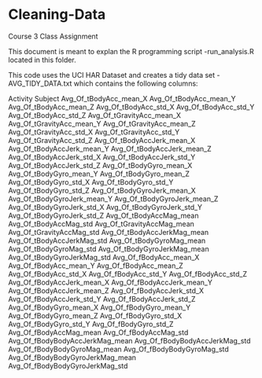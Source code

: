 Cleaning-Data
=============

Course 3 Class Assignment

This document is meant to explan the R programming script -run_analysis.R located in this folder. 

This code uses the UCI HAR Dataset and creates a tidy data set - AVG_TIDY_DATA.txt which contains the following columns:

Activity
Subject
Avg_Of_tBodyAcc_mean_X
Avg_Of_tBodyAcc_mean_Y
Avg_Of_tBodyAcc_mean_Z
Avg_Of_tBodyAcc_std_X
Avg_Of_tBodyAcc_std_Y
Avg_Of_tBodyAcc_std_Z
Avg_Of_tGravityAcc_mean_X
Avg_Of_tGravityAcc_mean_Y
Avg_Of_tGravityAcc_mean_Z
Avg_Of_tGravityAcc_std_X
Avg_Of_tGravityAcc_std_Y
Avg_Of_tGravityAcc_std_Z
Avg_Of_tBodyAccJerk_mean_X
Avg_Of_tBodyAccJerk_mean_Y
Avg_Of_tBodyAccJerk_mean_Z
Avg_Of_tBodyAccJerk_std_X
Avg_Of_tBodyAccJerk_std_Y
Avg_Of_tBodyAccJerk_std_Z
Avg_Of_tBodyGyro_mean_X
Avg_Of_tBodyGyro_mean_Y
Avg_Of_tBodyGyro_mean_Z
Avg_Of_tBodyGyro_std_X
Avg_Of_tBodyGyro_std_Y
Avg_Of_tBodyGyro_std_Z
Avg_Of_tBodyGyroJerk_mean_X
Avg_Of_tBodyGyroJerk_mean_Y
Avg_Of_tBodyGyroJerk_mean_Z
Avg_Of_tBodyGyroJerk_std_X
Avg_Of_tBodyGyroJerk_std_Y
Avg_Of_tBodyGyroJerk_std_Z
Avg_Of_tBodyAccMag_mean
Avg_Of_tBodyAccMag_std
Avg_Of_tGravityAccMag_mean
Avg_Of_tGravityAccMag_std
Avg_Of_tBodyAccJerkMag_mean
Avg_Of_tBodyAccJerkMag_std
Avg_Of_tBodyGyroMag_mean
Avg_Of_tBodyGyroMag_std
Avg_Of_tBodyGyroJerkMag_mean
Avg_Of_tBodyGyroJerkMag_std
Avg_Of_fBodyAcc_mean_X
Avg_Of_fBodyAcc_mean_Y
Avg_Of_fBodyAcc_mean_Z
Avg_Of_fBodyAcc_std_X
Avg_Of_fBodyAcc_std_Y
Avg_Of_fBodyAcc_std_Z
Avg_Of_fBodyAccJerk_mean_X
Avg_Of_fBodyAccJerk_mean_Y
Avg_Of_fBodyAccJerk_mean_Z
Avg_Of_fBodyAccJerk_std_X
Avg_Of_fBodyAccJerk_std_Y
Avg_Of_fBodyAccJerk_std_Z
Avg_Of_fBodyGyro_mean_X
Avg_Of_fBodyGyro_mean_Y
Avg_Of_fBodyGyro_mean_Z
Avg_Of_fBodyGyro_std_X
Avg_Of_fBodyGyro_std_Y
Avg_Of_fBodyGyro_std_Z
Avg_Of_fBodyAccMag_mean
Avg_Of_fBodyAccMag_std
Avg_Of_fBodyBodyAccJerkMag_mean
Avg_Of_fBodyBodyAccJerkMag_std
Avg_Of_fBodyBodyGyroMag_mean
Avg_Of_fBodyBodyGyroMag_std
Avg_Of_fBodyBodyGyroJerkMag_mean
Avg_Of_fBodyBodyGyroJerkMag_std
